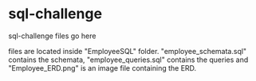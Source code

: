 # sql-challenge
sql-challenge files go here

files are located inside "EmployeeSQL" folder. "employee_schemata.sql" contains the schemata, "employee_queries.sql" contains the queries and "Employee_ERD.png" is an image file containing the ERD.
